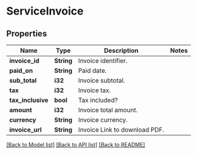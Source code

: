 # ServiceInvoice

## Properties

Name | Type | Description | Notes
------------ | ------------- | ------------- | -------------
**invoice_id** | **String** | Invoice identifier. | 
**paid_on** | **String** | Paid date. | 
**sub_total** | **i32** | Invoice subtotal. | 
**tax** | **i32** | Invoice tax. | 
**tax_inclusive** | **bool** | Tax included? | 
**amount** | **i32** | Invoice total amount. | 
**currency** | **String** | Invoice currency. | 
**invoice_url** | **String** | Invoice Link to download PDF. | 

[[Back to Model list]](../README.md#documentation-for-models) [[Back to API list]](../README.md#documentation-for-api-endpoints) [[Back to README]](../README.md)


